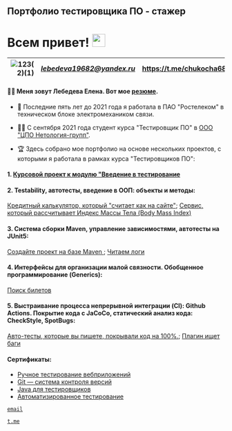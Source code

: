 ## Портфолио тестировщика ПО - стажер
<h1>
  Всем привет!
  <img src="https://media.giphy.com/media/hvRJCLFzcasrR4ia7z/giphy.gif" width="30px"/>
</h1>

![123(2)(1)](https://user-images.githubusercontent.com/93122395/165508567-806e7dd4-dfc0-46c3-ba76-c9ec15db8169.png)| ***<lebedeva19682@yandex.ru>*** | **<https://t.me/chukocha68>**
  |---------------------------------------------------------------------------------------------------------------:|:-------------------------:|:----------------------------------------------------------------------------------------------------------------------------------------------------------:
  
 #### :woman_technologist: Меня зовут Лебедева Елена. Вот мое [резюме](https://docs.google.com/document/d/1cuD5DIXPlElrwOGT8LC59wygpg2T8XTw5neLPbBGa18/edit). 
 - :telescope: Последние пять лет до 2021 года я работала в ПАО "Ростелеком" в техническом блоке электромехаником связи.
 - :woman_student: С сентября 2021 года студент курса "Тестировщик ПО" в [ООО "ЦПО Нетология-групп"](https://netology.ru/programs/qa).


 - :trophy: Здесь собрано мое портфолио на основе нескольких проектов, с которыми я работала в рамках курса "Тестировщиков ПО":

 #### 1. [Курсовой проект к модулю "Введение в тестирование](https://github.com/Alisa68/ManualTesting)
 #### 2.  Testability, автотесты, введение в ООП: объекты и методы:
   [Кредитный калькулятор, который "считает как на сайте"](https://github.com/Alisa68/homejava_2.2.3/tree/master);
   [Сервис, который рассчитывает Индекс Массы Тела (Body Mass Index)](https://github.com/Alisa68/homejava_2.2.2)
   
   #### 3. Система сборки Maven, управление зависимостями, автотесты на JUnit5:
   [Создайте проект на базе Maven ](https://github.com/Alisa68/homejava_2.3.1_test/tree/master);
   [Читаем логи](https://github.com/Alisa68/homejava_2_3_2_logi/tree/master)
   
   #### 4. Интерфейсы для организации малой связности. Обобщенное программирование (Generics):
   [Поиск билетов](https://github.com/netology-code/javaqa-homeworks/tree/master/interfaces)
   
   #### 5. Выстраивание процесса непрерывной интеграции (CI): Github Actions. Покрытие кода с JaCoCo, статический анализ кода: CheckStyle, SpotBugs:
   [Авто-тесты, которые вы пишете, покрывали код на 100%.](https://github.com/Alisa68/CheckStyle/tree/master);
   [Плагин ищет баги](https://github.com/Alisa68/JAVASpotbugs/tree/master)
   
   #### Сертификаты:
   * [Ручное тестирование вебприложений](https://netology.ru/backend/api/user/programs/21738/pdf_certificate)
   * [Git — система контроля версий](https://netology.ru/backend/api/user/programs/22877/pdf_certificate)
   * [Java для тестировщиков](https://netology.ru/backend/api/user/programs/22991/pdf_certificate)
   * [Автоматизированное
тестирование](https://netology.ru/backend/api/user/programs/25529/pdf_certificate)

 [```email```](<lebedeva19682@yandex.ru>) 
 
 [```t.me```](https://t.me/chukocha68)
 
 

 





